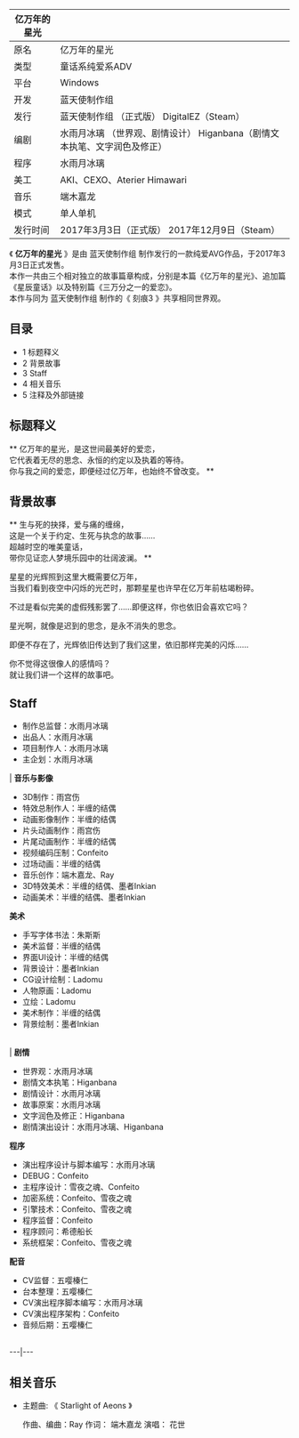|  亿万年的星光  ||
|---|---|
|原名  |  亿万年的星光   |
|类型  |  童话系纯爱系ADV   |
|平台  |  Windows   |
|开发  |  蓝天使制作组   |
|发行  |  蓝天使制作组  （正式版）  DigitalEZ（Steam）   |
|编剧  |  水雨月冰璃  （世界观、剧情设计）  Higanbana（剧情文本执笔、文字润色及修正）   |
|程序  |  水雨月冰璃   |
|美工  |  AKI、CEXO、Aterier Himawari   |
|音乐  |  端木嘉龙   |
|模式  |  单人单机   |
|发行时间  |  2017年3月3日（正式版）  2017年12月9日（Steam）   |
  
《 **亿万年的星光** 》是由  蓝天使制作组  制作发行的一款纯爱AVG作品，于2017年3月3日正式发售。  
本作一共由三个相对独立的故事篇章构成，分别是本篇《亿万年的星光》、追加篇《星辰童话》以及特别篇《三万分之一的爱恋》。  
本作与同为  蓝天使制作组  制作的《  刻痕3  》共享相同世界观。

##  目录

  * 1  标题释义 
  * 2  背景故事 
  * 3  Staff 
  * 4  相关音乐 
  * 5  注释及外部链接 

##  标题释义

** 亿万年的星光，是这世间最美好的爱恋，  
它代表着无尽的思念、永恒的约定以及执着的等待。  
你与我之间的爱恋，即便经过亿万年，也始终不曾改变。  **

##  背景故事

** 生与死的抉择，爱与痛的缠绵，  
这是一个关于约定、生死与执念的故事……  
超越时空的唯美童话，  
带你见证恋人梦境乐园中的壮阔波澜。  **  
  
星星的光辉照到这里大概需要亿万年，  
当我们看到夜空中闪烁的光芒时，那颗星星也许早在亿万年前枯竭粉碎。  
  
不过是看似完美的虚假残影罢了……即便这样，你也依旧会喜欢它吗？  
  
星光啊，就像是迟到的思念，是永不消失的思念。  
  
即便不存在了，光辉依旧传达到了我们这里，依旧那样完美的闪烁……  
  
你不觉得这很像人的感情吗？  
就让我们讲一个这样的故事吧。

##  Staff

  * 制作总监督：水雨月冰璃 
  * 出品人：水雨月冰璃 
  * 项目制作人：水雨月冰璃 
  * 主企划：水雨月冰璃 

|  **音乐与影像** </br>

  * 3D制作：雨宫伤 
  * 特效总制作人：半缠的结偶 
  * 动画影像制作：半缠的结偶 
  * 片头动画制作：雨宫伤 
  * 片尾动画制作：半缠的结偶 
  * 视频编码压制：Confeito 
  * 过场动画：半缠的结偶 
  * 音乐创作：端木嘉龙、Ray 
  * 3D特效美术：半缠的结偶、墨者Inkian 
  * 动画美术：半缠的结偶、墨者Inkian 

**美术** </br>

  * 手写字体书法：朱斯斯 
  * 美术监督：半缠的结偶 
  * 界面UI设计：半缠的结偶 
  * 背景设计：墨者Inkian 
  * CG设计绘制：Ladomu 
  * 人物原画：Ladomu 
  * 立绘：Ladomu 
  * 美术制作：半缠的结偶 
  * 背景绘制：墨者Inkian 

</br> |  **剧情** </br>

  * 世界观：水雨月冰璃 
  * 剧情文本执笔：Higanbana 
  * 剧情设计：水雨月冰璃 
  * 故事原案：水雨月冰璃 
  * 文字润色及修正：Higanbana 
  * 剧情演出设计：水雨月冰璃、Higanbana 

**程序** </br>

  * 演出程序设计与脚本编写：水雨月冰璃 
  * DEBUG：Confeito 
  * 主程序设计：雪夜之魂、Confeito 
  * 加密系统：Confeito、雪夜之魂 
  * 引擎技术：Confeito、雪夜之魂 
  * 程序监督：Confeito 
  * 程序顾问：希德船长 
  * 系统框架：Confeito、雪夜之魂 

**配音** </br>

  * CV监督：五嘤榛仁 
  * 台本整理：五嘤榛仁 
  * CV演出程序脚本编写：水雨月冰璃 
  * CV演出程序架构：Confeito 
  * 音频后期：五嘤榛仁 

</br>  
---|---  
  
##  相关音乐

  * 主题曲: 《  Starlight of Aeons  》 

     作曲、编曲：Ray 
     作词：  端木嘉龙 
     演唱：  花世 